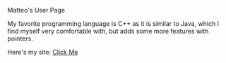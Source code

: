 Matteo's User Page

My favorite programming language is C++ as it is similar to Java, which I find myself very comfortable with, but adds some more features with pointers.

Here's my site: [Click Me](https://mapersiani.github.io/MyUserPage/)
